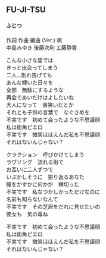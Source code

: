 ## FU-JI-TSU
#### ふじつ

作詞  作曲  編曲 (Ver.)   唄  
中島みゆき   後藤次利        工藤静香  
  
こんな小さな星では  
きっと出会ってしまう  
二人…別れ告げても  
あんな輝いた日々を  
全部　無駄にするような  
再会であいだけはよしたいね  
大人になって　苦笑いだとか  
それとも子供の言葉で　なぐさめを  
不実です　初めて会ったような不思議顔  
私は街角ピエロ  
不実です　微笑ほほえんだ私を不思議顔  
それはないんじゃない？  
  
クラクション　呼びかけてしまう  
ラヴソング　流れる街で  
お互いに二人ずつで  
いぶかしそうに　振り返るあなた  
瞳をかすかに何かが　横切った  
不実です　私なつかしかっただけなのに  
名前も知らないなんて  
不実です　その芝居をだれに見せたいの  
彼女も　気の毒ね  
  
不実です　初めて会ったような不思議顔  
私は街角ピエロ  
不実です　微笑ほほえんだ私を不思議顔  
それはないんじゃない？  